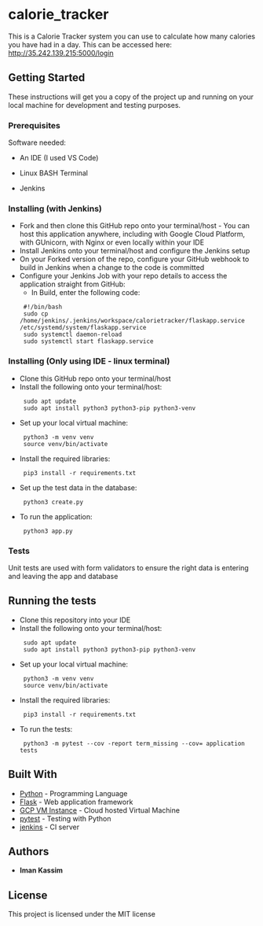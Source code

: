 # calorie_tracker

This is a Calorie Tracker system you can use to calculate how many calories you have had in a day. This can be accessed here: http://35.242.139.215:5000/login

## Getting Started

These instructions will get you a copy of the project up and running on your local machine for development and testing purposes. 

### Prerequisites

Software needed:

- An IDE (I used VS Code)

- Linux BASH Terminal

- Jenkins


### Installing (with Jenkins)

- Fork and then clone this GitHub repo onto your terminal/host
      - You can host this application anywhere, including with Google Cloud Platform, with GUnicorn, with Nginx or even locally within your IDE
- Install Jenkins onto your terminal/host and configure the Jenkins setup
- On your Forked version of the repo, configure your GitHub webhook to build in Jenkins when a change to the code is committed
- Configure your Jenkins Job with your repo details to access the application straight from GitHub:
     - In Build, enter the following code:
     ```
      #!/bin/bash
      sudo cp /home/jenkins/.jenkins/workspace/calorietracker/flaskapp.service /etc/systemd/system/flaskapp.service
      sudo systemctl daemon-reload
      sudo systemctl start flaskapp.service
     ```
     
### Installing (Only using IDE - linux terminal)

- Clone this GitHub repo onto your terminal/host
- Install the following onto your terminal/host:
     ```
      sudo apt update
      sudo apt install python3 python3-pip python3-venv
     ```
 - Set up your local virtual machine:
     ```
      python3 -m venv venv
      source venv/bin/activate
     ```
 - Install the required libraries:
     ```
      pip3 install -r requirements.txt
     ``` 
- Set up the test data in the database:
     ```
      python3 create.py
     ``` 
- To run the application:
     ```
      python3 app.py
     ``` 


### Tests

Unit tests are used with form validators to ensure the right data is entering and leaving the app and database

## Running the tests

- Clone this repository into your IDE
- Install the following onto your terminal/host:
     ```
      sudo apt update
      sudo apt install python3 python3-pip python3-venv
     ```
 - Set up your local virtual machine:
     ```
      python3 -m venv venv
      source venv/bin/activate
     ```
 - Install the required libraries:
     ```
      pip3 install -r requirements.txt
     ``` 
- To run the tests:
     ```
      python3 -m pytest --cov -report term_missing --cov= application tests
     ``` 

## Built With

* [Python](https://www.python.org/) - Programming Language
* [Flask](https://flask.palletsprojects.com/en/2.1.x/) - Web application framework
* [GCP VM Instance](https://cloud.google.com/) - Cloud hosted Virtual Machine
* [pytest](https://docs.pytest.org/en/7.1.x/) - Testing with Python
* [jenkins](https://www.jenkins.io/) - CI server



## Authors

* **Iman Kassim** 

## License

This project is licensed under the MIT license



